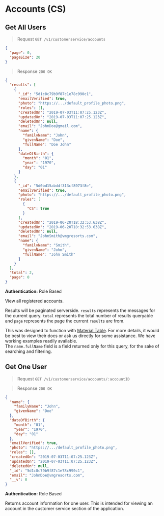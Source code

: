 # Accounts (CS)

## Get All Users

> Request `GET /v1/customerservice/accounts`

```json
{
  "page": 0,
  "pageSize": 20
}
```

> Response `200 OK`

```json
{
  "results": [
    {
      "_id": "5d1c8c79b9f87c1e78c990c1",
      "emailVerified": true,
      "photo": "https://.../default_profile_photo.png",
      "roles": [],
      "createdOn": "2019-07-03T11:07:25.123Z",
      "updatedOn": "2019-07-03T11:07:25.123Z",
      "deletedOn": null,
      "email": "JohnDoe@gmail.com",
      "name": {
        "familyName": "John",
        "givenName": "Doe",
        "fullName": "Doe John"
      },
      "dateOfBirth": {
        "month": "01",
        "year": "1970",
        "day": "01"
      }
    },
    {
      "_id": "5d0bd15abddf313cf8973f8e",
      "emailVerified": true,
      "photo": "https://.../default_profile_photo.png",
      "roles": [
        {
          "CS": true
        }
      ],
      "createdOn": "2019-06-20T18:32:53.638Z",
      "updatedOn": "2019-06-20T18:32:53.638Z",
      "deletedOn": null,
      "email": "JohnSmith@vmgresorts.com",
      "name": {
        "familyName": "Smith",
        "givenName": "John",
        "fullName": "John Smith"
      }
    }
  ],
  "total": 2,
  "page": 0
}
```

**Authentication:** Role Based

View all registered accounts.

Results will be paginated serverside. `results` represents the messages for the current query. `total` represents the total number of results queryable and `page` represents the page the current `results` are from.

<aside class="notice">
  This was designed to function with <a href="https://www.npmjs.com/package/material-table">Material Table</a>. For more details, it would be best to view their docs or ask us directly for some assistance. We have working examples readily available.
</aside>

<aside class="notice">
  The <code>name.fullName</code> field is a field returned only for this query, for the sake of searching and filtering.
</aside>

## Get One User

> Request `GET /v1/customerservice/accounts/:accountID`

> Response `200 OK`

```json
{
  "name": {
    "familyName": "John",
    "givenName": "Doe"
  },
  "dateOfBirth": {
    "month": "01",
    "year": "1970",
    "day": "01"
  },
  "emailVerified": true,
  "photo": "https://.../default_profile_photo.png",
  "roles": [],
  "createdOn": "2019-07-03T11:07:25.123Z",
  "updatedOn": "2019-07-03T11:07:25.123Z",
  "deletedOn": null,
  "_id": "5d1c8c79b9f87c1e78c990c1",
  "email": "JohnDoe@vmgresorts.com",
  "__v": 0
}
```

**Authentication:** Role Based

Returns account information for one user. This is intended for viewing an account in the customer service section of the application.
